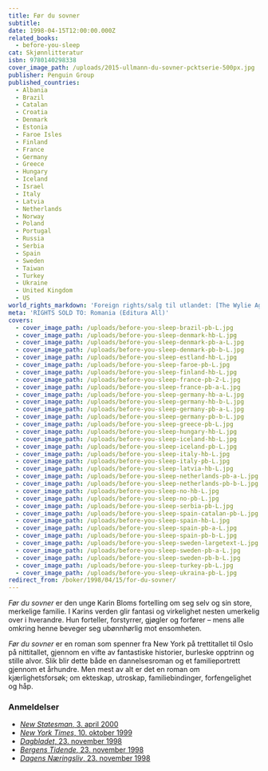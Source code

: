 ```yaml
---
title: Før du sovner
subtitle:
date: 1998-04-15T12:00:00.000Z
related_books:
  - before-you-sleep
cat: Skjønnlitteratur
isbn: 9780140298338
cover_image_path: /uploads/2015-ullmann-du-sovner-pcktserie-500px.jpg
publisher: Penguin Group
published_countries:
  - Albania
  - Brazil
  - Catalan
  - Croatia
  - Denmark
  - Estonia
  - Faroe Isles
  - Finland
  - France
  - Germany
  - Greece
  - Hungary
  - Iceland
  - Israel
  - Italy
  - Latvia
  - Netherlands
  - Norway
  - Poland
  - Portugal
  - Russia
  - Serbia
  - Spain
  - Sweden
  - Taiwan
  - Turkey
  - Ukraine
  - United Kingdom
  - US
world_rights_markdown: 'Foreign rights/salg til utlandet: [The Wylie Agency](http://www.wylieagency.com/)'
meta: 'RIGHTS SOLD TO: Romania (Editura All)'
covers:
  - cover_image_path: /uploads/before-you-sleep-brazil-pb-L.jpg
  - cover_image_path: /uploads/before-you-sleep-denmark-hb-L.jpg
  - cover_image_path: /uploads/before-you-sleep-denmark-pb-a-L.jpg
  - cover_image_path: /uploads/before-you-sleep-denmark-pb-b-L.jpg
  - cover_image_path: /uploads/before-you-sleep-estland-hb-L.jpg
  - cover_image_path: /uploads/before-you-sleep-faroe-pb-L.jpg
  - cover_image_path: /uploads/before-you-sleep-finland-hb-L.jpg
  - cover_image_path: /uploads/before-you-sleep-france-pb-2-L.jpg
  - cover_image_path: /uploads/before-you-sleep-france-pb-a-L.jpg
  - cover_image_path: /uploads/before-you-sleep-germany-hb-a-L.jpg
  - cover_image_path: /uploads/before-you-sleep-germany-hb-b-L.jpg
  - cover_image_path: /uploads/before-you-sleep-germany-pb-a-L.jpg
  - cover_image_path: /uploads/before-you-sleep-germany-pb-b-L.jpg
  - cover_image_path: /uploads/before-you-sleep-greece-pb-L.jpg
  - cover_image_path: /uploads/before-you-sleep-hungary-hb-L.jpg
  - cover_image_path: /uploads/before-you-sleep-iceland-hb-L.jpg
  - cover_image_path: /uploads/before-you-sleep-iceland-pb-L.jpg
  - cover_image_path: /uploads/before-you-sleep-italy-hb-L.jpg
  - cover_image_path: /uploads/before-you-sleep-italy-pb-L.jpg
  - cover_image_path: /uploads/before-you-sleep-latvia-hb-L.jpg
  - cover_image_path: /uploads/before-you-sleep-netherlands-pb-a-L.jpg
  - cover_image_path: /uploads/before-you-sleep-netherlands-pb-b-L.jpg
  - cover_image_path: /uploads/before-you-sleep-no-hb-L.jpg
  - cover_image_path: /uploads/before-you-sleep-no-pb-L.jpg
  - cover_image_path: /uploads/before-you-sleep-serbia-pb-L.jpg
  - cover_image_path: /uploads/before-you-sleep-spain-catalan-pb-L.jpg
  - cover_image_path: /uploads/before-you-sleep-spain-hb-L.jpg
  - cover_image_path: /uploads/before-you-sleep-spain-pb-a-L.jpg
  - cover_image_path: /uploads/before-you-sleep-spain-pb-b-L.jpg
  - cover_image_path: /uploads/before-you-sleep-sweden-largetext-L.jpg
  - cover_image_path: /uploads/before-you-sleep-sweden-pb-a-L.jpg
  - cover_image_path: /uploads/before-you-sleep-sweden-pb-b-L.jpg
  - cover_image_path: /uploads/before-you-sleep-turkey-pb-L.jpg
  - cover_image_path: /uploads/before-you-sleep-ukraina-pb-L.jpg
redirect_from: /boker/1998/04/15/for-du-sovner/
---
```


*Før du sovner* er den unge Karin Bloms fortelling om seg selv og sin store, merkelige familie. I Karins verden glir fantasi og virkelighet nesten umerkelig over i hverandre. Hun forteller, forstyrrer, gjøgler og forfører – mens alle omkring henne beveger seg ubønnhørlig mot ensomheten.

*Før du sovner* er en roman som spenner fra New York på trettitallet til Oslo på nittitallet, gjennom en vifte av fantastiske historier, burleske opptrinn og stille alvor. Slik blir dette både en dannelsesroman og et familieportrett gjennom et århundre. Men mest av alt er det en roman om kjærlighetsforsøk; om ekteskap, utroskap, familiebindinger, forfengelighet og håp.

### Anmeldelser

* [*New Statesman*, 3. april 2000](/assets/files/New-Statesman-03-04-2000.pdf)
* [*New York Times*, 10. oktober 1999](http://www.nytimes.com/1999/10/10/books/more-cries-more-whispers.html?emc=eta1)
* [*Dagbladet*, 23. november 1998](/assets/files/Dagbladet-23-11-1998.pdf)
* [*Bergens Tidende*, 23. november 1998](/assets/files/Bergens-tidende-23-11-1998.pdf)
* [*Dagens Næringsliv*, 23. november 1998](/assets/files/DN-23-11-1998.pdf)
